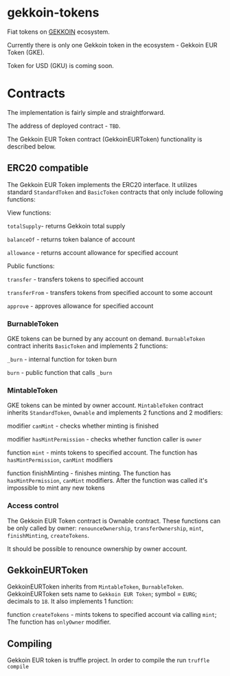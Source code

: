# gekkoin-tokens
Fiat tokens on [GEKKOIN](https://gekkoin.com) ecosystem.

Currently there is only one Gekkoin token in the ecosystem - Gekkoin EUR Token (GKE).

Token for USD (GKU) is coming soon.

# Contracts
The implementation is fairly simple and straightforward.

The address of deployed contract - `TBD`.

The Gekkoin EUR Token contract (GekkoinEURToken) functionality is described below.

## ERC20 compatible
The Gekkoin EUR Token implements the ERC20 interface. It utilizes standard `StandardToken` and `BasicToken` contracts that only include following functions:

View functions:

`totalSupply`- returns Gekkoin total supply

`balanceOf` - returns token balance of account

`allowance` - returns account allowance for specified account

Public functions:

`transfer` - transfers tokens to specified account

`transferFrom` - transfers tokens from specified account to some account

`approve` - approves allowance for specified account

### BurnableToken
GKE tokens can be burned by any account on demand. `BurnableToken` contract inherits `BasicToken` and implements 2 functions:

`_burn` - internal function for token burn

`burn` - public function that calls `_burn`

### MintableToken
GKE tokens can be minted by owner account. `MintableToken` contract inherits `StandardToken`, `Ownable` and implements 2 functions and 2 modifiers:

modifier `canMint` - checks whether minting is finished

modifier `hasMintPermission` - checks whether function caller is `owner`

function `mint` - mints tokens to specified account. The function has `hasMintPermission`, `canMint` modifiers

function finishMinting - finishes minting. The function has `hasMintPermission`, `canMint` modifiers. After the function was called it's impossible to mint any new tokens

### Access control
The Gekkoin EUR Token contract is Ownable contract. These functions can be only called by owner: `renounceOwnership`, `transferOwnership`, `mint`, `finishMinting`, `createTokens`.

It should be possible to renounce ownership by owner account.

## GekkoinEURToken
GekkoinEURToken inherits from `MintableToken`, `BurnableToken`. GekkoinEURToken sets name to `Gekkoin EUR Token`; symbol = `EURG`; decimals to `18`. It also implements 1 function:

function `createTokens` - mints tokens to specified account via calling `mint`; The function has `onlyOwner` modifier.

## Compiling
Gekkoin EUR token is truffle project. In order to compile the run  `truffle compile`
